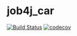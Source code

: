 # job4j_car
[![Build Status](https://travis-ci.com/staskorobeynikov/job4j_car.svg?branch=master)](https://travis-ci.com/staskorobeynikov/job4j_car)
[![codecov](https://codecov.io/gh/staskorobeynikov/job4j_car/branch/master/graph/badge.svg)](https://codecov.io/gh/staskorobeynikov/job4j_car)